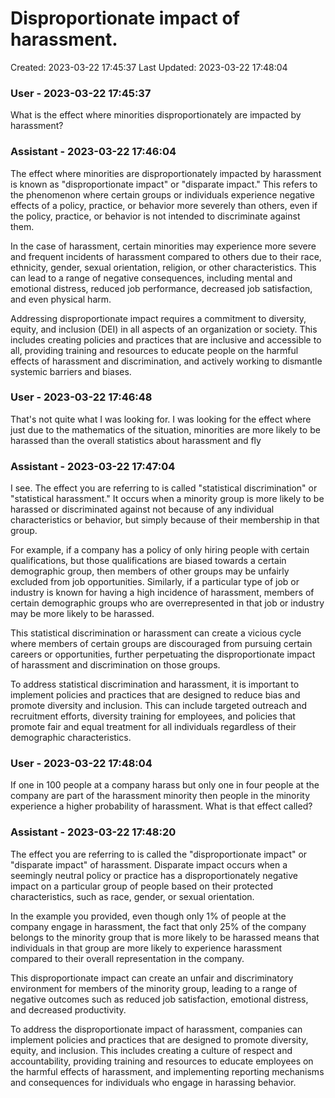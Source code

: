 # Disproportionate impact of harassment.

Created: 2023-03-22 17:45:37
Last Updated: 2023-03-22 17:48:04

### User - 2023-03-22 17:45:37

What is the effect where minorities disproportionately are impacted by harassment?

### Assistant - 2023-03-22 17:46:04



The effect where minorities are disproportionately impacted by harassment is known as "disproportionate impact" or "disparate impact." This refers to the phenomenon where certain groups or individuals experience negative effects of a policy, practice, or behavior more severely than others, even if the policy, practice, or behavior is not intended to discriminate against them.

In the case of harassment, certain minorities may experience more severe and frequent incidents of harassment compared to others due to their race, ethnicity, gender, sexual orientation, religion, or other characteristics. This can lead to a range of negative consequences, including mental and emotional distress, reduced job performance, decreased job satisfaction, and even physical harm.

Addressing disproportionate impact requires a commitment to diversity, equity, and inclusion (DEI) in all aspects of an organization or society. This includes creating policies and practices that are inclusive and accessible to all, providing training and resources to educate people on the harmful effects of harassment and discrimination, and actively working to dismantle systemic barriers and biases.

### User - 2023-03-22 17:46:48

That's not quite what I was looking for. I was looking for the effect where just due to the mathematics of the situation, minorities are more likely to be harassed than the overall statistics about harassment and fly

### Assistant - 2023-03-22 17:47:04

I see. The effect you are referring to is called "statistical discrimination" or "statistical harassment." It occurs when a minority group is more likely to be harassed or discriminated against not because of any individual characteristics or behavior, but simply because of their membership in that group.

For example, if a company has a policy of only hiring people with certain qualifications, but those qualifications are biased towards a certain demographic group, then members of other groups may be unfairly excluded from job opportunities. Similarly, if a particular type of job or industry is known for having a high incidence of harassment, members of certain demographic groups who are overrepresented in that job or industry may be more likely to be harassed.

This statistical discrimination or harassment can create a vicious cycle where members of certain groups are discouraged from pursuing certain careers or opportunities, further perpetuating the disproportionate impact of harassment and discrimination on those groups.

To address statistical discrimination and harassment, it is important to implement policies and practices that are designed to reduce bias and promote diversity and inclusion. This can include targeted outreach and recruitment efforts, diversity training for employees, and policies that promote fair and equal treatment for all individuals regardless of their demographic characteristics.

### User - 2023-03-22 17:48:04

If one in 100 people at a company harass but only one in four people at the company are part of the harassment minority then people in the minority experience a higher probability of harassment. What is that effect called?

### Assistant - 2023-03-22 17:48:20

The effect you are referring to is called the "disproportionate impact" or "disparate impact" of harassment. Disparate impact occurs when a seemingly neutral policy or practice has a disproportionately negative impact on a particular group of people based on their protected characteristics, such as race, gender, or sexual orientation.

In the example you provided, even though only 1% of people at the company engage in harassment, the fact that only 25% of the company belongs to the minority group that is more likely to be harassed means that individuals in that group are more likely to experience harassment compared to their overall representation in the company.

This disproportionate impact can create an unfair and discriminatory environment for members of the minority group, leading to a range of negative outcomes such as reduced job satisfaction, emotional distress, and decreased productivity.

To address the disproportionate impact of harassment, companies can implement policies and practices that are designed to promote diversity, equity, and inclusion. This includes creating a culture of respect and accountability, providing training and resources to educate employees on the harmful effects of harassment, and implementing reporting mechanisms and consequences for individuals who engage in harassing behavior.

